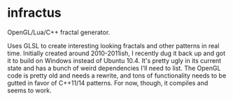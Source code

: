 # infractus
OpenGL/Lua/C++ fractal generator.

Uses GLSL to create interesting looking fractals and other patterns in real time. Initially created around 2010-2011ish, I recently dug it back up and got it to build on Windows instead of Ubuntu 10.4. It's pretty ugly in its current state and has a bunch of weird dependencies I'll need to list. The OpenGL code is pretty old and needs a rewrite, and tons of functionality needs to be gutted in favor of C++11/14 patterns. For now, though, it compiles and seems to work.
